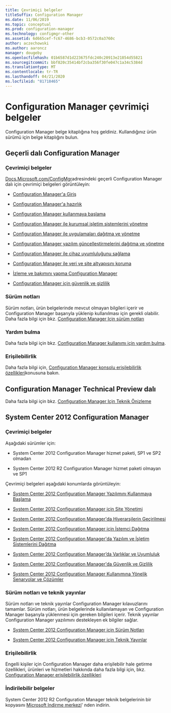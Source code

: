 ```yaml
---
title: Çevrimiçi belgeler
titleSuffix: Configuration Manager
ms.date: 11/06/2019
ms.topic: conceptual
ms.prod: configuration-manager
ms.technology: configmgr-other
ms.assetid: 6d665cef-fc67-4686-bcb3-0572c0a3760c
author: aczechowski
ms.author: aaroncz
manager: dougeby
ms.openlocfilehash: 01b6587d1d223675fdc240c20913e21854d55821
ms.sourcegitcommit: bbf820c35414bf2cba356f30fe047c1a34c5384d
ms.translationtype: MT
ms.contentlocale: tr-TR
ms.lasthandoff: 04/21/2020
ms.locfileid: "81718465"
---
```

# <a name="online-documentation-for-configuration-manager"></a>Configuration Manager çevrimiçi belgeler

<!-- this article is a placeholder for the historical CHM file, or F1 help, as all the versions used the same FWLINK to get to help. Due to that, this file is used to help redirect the reader to the product they want help with -->

Configuration Manager belge kitaplığına hoş geldiniz. Kullandığınız ürün sürümü için belge kitaplığını bulun.

## <a name="configuration-manager-current-branch"></a>Geçerli dalı Configuration Manager

### <a name="online-documentation"></a>Çevrimiçi belgeler

[Docs.Microsoft.com/ConfigMgr](https://docs.microsoft.com/configmgr)adresindeki geçerli Configuration Manager dalı için çevrimiçi belgeleri görüntüleyin:  

- [Configuration Manager'a Giriş](../understand/introduction.md)  

- [Configuration Manager'a hazırlık](../plan-design/get-ready.md)  

- [Configuration Manager kullanmaya başlama](../servers/deploy/start-using.md)  

- [Configuration Manager ile kurumsal işletim sistemlerini yönetme](../../osd/understand/introduction-to-operating-system-deployment.md)  

- [Configuration Manager ile uygulamaları dağıtma ve yönetme](../../apps/deploy-use/deploy-applications.md)  

- [Configuration Manager yazılım güncelleştirmelerini dağıtma ve yönetme](../../sum/understand/software-updates-introduction.md)  

- [Configuration Manager ile cihaz uyumluluğunu sağlama](../../compliance/understand/ensure-device-compliance.md)  

- [Configuration Manager ile veri ve site altyapısını koruma](../../protect/understand/protect-data-and-site-infrastructure.md)  

- [İzleme ve bakımını yapma Configuration Manager](../servers/manage/maintenance-tasks.md)  

- [Configuration Manager için güvenlik ve gizlilik](../plan-design/security/security-and-privacy.md)  

### <a name="release-notes"></a>Sürüm notları

Sürüm notları, ürün belgelerinde mevcut olmayan bilgileri içerir ve Configuration Manager başarıyla yüklenip kullanılması için gerekli olabilir. Daha fazla bilgi için bkz. [Configuration Manager Için sürüm notları](../servers/deploy/install/release-notes.md)  

### <a name="find-help"></a>Yardım bulma

Daha fazla bilgi için bkz. [Configuration Manager kullanımı için yardım bulma](../understand/find-help.md).

### <a name="accessibility"></a>Erişilebilirlik

Daha fazla bilgi için, [Configuration Manager konsolu erişilebilirlik özellikleri](../understand/accessibility-features.md)konusuna bakın.

## <a name="configuration-manager-technical-preview-branch"></a>Configuration Manager Technical Preview dalı

Daha fazla bilgi için bkz. [Configuration Manager Için Teknik Önizleme](../get-started/technical-preview.md)  

## <a name="system-center-2012-configuration-manager"></a>System Center 2012 Configuration Manager

### <a name="online-documentation"></a>Çevrimiçi belgeler

Aşağıdaki sürümler için:

- System Center 2012 Configuration Manager hizmet paketi, SP1 ve SP2 olmadan  

- System Center 2012 R2 Configuration Manager hizmet paketi olmayan ve SP1  

Çevrimiçi belgeleri aşağıdaki konumlarda görüntüleyin:  

- [System Center 2012 Configuration Manager Yazılımını Kullanmaya Başlama](https://docs.microsoft.com/previous-versions/system-center/system-center-2012-R2/gg682144\(v=technet.10\))  

- [System Center 2012 Configuration Manager için Site Yönetimi](https://docs.microsoft.com/previous-versions/system-center/system-center-2012-R2/gg681983\(v=technet.10\))  

- [System Center 2012 Configuration Manager'da Hiyerarşilerin Geçirilmesi](https://docs.microsoft.com/previous-versions/system-center/system-center-2012-R2/gg682006\(v=technet.10\))  

- [System Center 2012 Configuration Manager için İstemci Dağıtma](https://docs.microsoft.com/previous-versions/system-center/system-center-2012-R2/gg699391\(v=technet.10\))  

- [System Center 2012 Configuration Manager'da Yazılım ve İşletim Sistemlerini Dağıtma](https://docs.microsoft.com/previous-versions/system-center/system-center-2012-R2/gg699393\(v=technet.10\))  

- [System Center 2012 Configuration Manager’da Varlıklar ve Uyumluluk](https://docs.microsoft.com/previous-versions/system-center/system-center-2012-R2/gg682029\(v=technet.10\))  

- [System Center 2012 Configuration Manager'da Güvenlik ve Gizlilik](https://docs.microsoft.com/previous-versions/system-center/system-center-2012-R2/gg682033\(v=technet.10\))  

- [System Center 2012 Configuration Manager Kullanımına Yönelik Senaryolar ve Çözümler](https://docs.microsoft.com/previous-versions/system-center/system-center-2012-R2/jj884163\(v=technet.10\))  

### <a name="release-notes-and-technical-publications"></a>Sürüm notları ve teknik yayınlar

Sürüm notları ve teknik yayınlar Configuration Manager kılavuzlarını tamamlar. Sürüm notları, ürün belgelerinde kullanılamayan ve Configuration Manager başarıyla yüklenmesi için gereken bilgileri içerir. Teknik yayınlar Configuration Manager yazılımını destekleyen ek bilgiler sağlar.  

- [System Center 2012 Configuration Manager için Sürüm Notları](https://docs.microsoft.com/previous-versions/system-center/system-center-2012-R2/jj870706\(v=technet.10\))  

- [System Center 2012 Configuration Manager için Teknik Yayınlar](https://docs.microsoft.com/previous-versions/system-center/system-center-2012-R2/hh531521\(v=technet.10\))  

### <a name="accessibility"></a>Erişilebilirlik

Engelli kişiler için Configuration Manager daha erişilebilir hale getirme özellikleri, ürünleri ve hizmetleri hakkında daha fazla bilgi için, bkz. [Configuration Manager erişilebilirlik özellikleri](https://docs.microsoft.com/previous-versions/system-center/system-center-2012-R2/jj553406\(v=technet.10\))

### <a name="downloadable-documentation"></a>İndirilebilir belgeler

System Center 2012 R2 Configuration Manager teknik belgelerinin bir kopyasını [Microsoft Indirme merkezi](https://www.microsoft.com/download/details.aspx?id=29901)' nden indirin.
